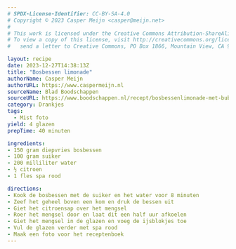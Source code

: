 ```yaml
---
# SPDX-License-Identifier: CC-BY-SA-4.0
# Copyright © 2023 Casper Meijn <casper@meijn.net>
# 
# This work is licensed under the Creative Commons Attribution-ShareAlike 4.0 International License. 
# To view a copy of this license, visit http://creativecommons.org/licenses/by-sa/4.0/ or 
#   send a letter to Creative Commons, PO Box 1866, Mountain View, CA 94042, USA.

layout: recipe
date: 2023-12-27T14:38:13Z
title: "Bosbessen limonade"
authorName: Casper Meijn
authorURL: https://www.caspermeijn.nl
sourceName: Blad Boodschappen
sourceURL: https://www.boodschappen.nl/recept/bosbessenlimonade-met-bubbels/
category: Drankjes
tags:
  - Mist foto
yield: 4 glazen
prepTime: 40 minuten

ingredients:
- 150 gram diepvries bosbessen
- 100 gram suiker
- 200 milliliter water
- ½ citroen
- 1 fles spa rood

directions:
- Kook de bosbessen met de suiker en het water voor 8 minuten
- Zeef het geheel boven een kom en druk de bessen uit
- Giet het citroensap over het mengsel
- Roer het mengsel door en laat dit een half uur afkoelen
- Giet het mengsel in de glazen en voeg de ijsblokjes toe
- Vul de glazen verder met spa rood
- Maak een foto voor het receptenboek
---
```

